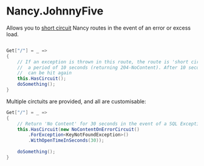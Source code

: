 # Nancy.JohnnyFive
Allows you to [short circuit](https://en.wikipedia.org/wiki/Short_Circuit_(1986_film)) Nancy routes in the event of an error or excess load.

```csharp

Get["/"] = _ => 
{
    // If an exception is thrown in this route, the route is 'short circuited' for
    //  a period of 10 seconds (returning 204-NoContent). After 10 seconds, the route
    //  can be hit again
    this.HasCircuit();
    doSomething();
}
```

Multiple circtuits are provided, and all are customisable:

```csharp
Get["/"] = _ => 
{
    // Return 'No Content' for 30 seconds in the event of a SQL Exception
    this.HasCircuit(new NoContentOnErrorCircuit()
        .ForException<KeyNotFoundException>()
        .WithOpenTimeInSeconds(30));
    
    doSomething();
}
```
